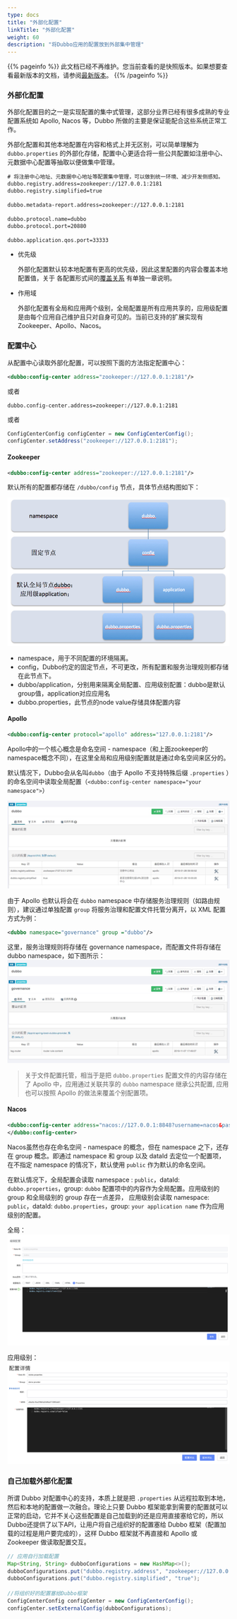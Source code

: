 ```yaml
---
type: docs
title: "外部化配置"
linkTitle: "外部化配置"
weight: 60
description: "将Dubbo应用的配置放到外部集中管理"
---
```


{{% pageinfo %}} 此文档已经不再维护。您当前查看的是快照版本。如果想要查看最新版本的文档，请参阅[最新版本](/zh-cn/docs3-v2/java-sdk/reference-manual/config/principle/#33-外部化配置)。
{{% /pageinfo %}}

### 外部化配置

外部化配置目的之一是实现配置的集中式管理，这部分业界已经有很多成熟的专业配置系统如 Apollo, Nacos 等，Dubbo 所做的主要是保证能配合这些系统正常工作。

外部化配置和其他本地配置在内容和格式上并无区别，可以简单理解为 `dubbo.properties` 的外部化存储，配置中心更适合将一些公共配置如注册中心、元数据中心配置等抽取以便做集中管理。

```properties
# 将注册中心地址、元数据中心地址等配置集中管理，可以做到统一环境、减少开发侧感知。
dubbo.registry.address=zookeeper://127.0.0.1:2181
dubbo.registry.simplified=true

dubbo.metadata-report.address=zookeeper://127.0.0.1:2181

dubbo.protocol.name=dubbo
dubbo.protocol.port=20880

dubbo.application.qos.port=33333
```

- 优先级

  外部化配置默认较本地配置有更高的优先级，因此这里配置的内容会覆盖本地配置值，关于 各配置形式间的[覆盖关系](../overview#覆盖关系) 有单独一章说明。

- 作用域

  外部化配置有全局和应用两个级别，全局配置是所有应用共享的，应用级配置是由每个应用自己维护且只对自身可见的。当前已支持的扩展实现有Zookeeper、Apollo、Nacos。

### 配置中心

从配置中心读取外部化配置，可以按照下面的方法指定配置中心：

```xml
<dubbo:config-center address="zookeeper://127.0.0.1:2181"/>
```

或者

```properties
dubbo.config-center.address=zookeeper://127.0.0.1:2181
```

或者

```java
ConfigCenterConfig configCenter = new ConfigCenterConfig();
configCenter.setAddress("zookeeper://127.0.0.1:2181");
```

#### Zookeeper

```xml
<dubbo:config-center address="zookeeper://127.0.0.1:2181"/>
```

默认所有的配置都存储在 `/dubbo/config` 节点，具体节点结构图如下：

![zk-configcenter.jpg](/imgs/user/zk-configcenter.jpg)

- namespace，用于不同配置的环境隔离。
- config，Dubbo约定的固定节点，不可更改，所有配置和服务治理规则都存储在此节点下。
- dubbo/application，分别用来隔离全局配置、应用级别配置：dubbo是默认group值，application对应应用名
- dubbo.properties，此节点的node value存储具体配置内容



#### Apollo

```xml
<dubbo:config-center protocol="apollo" address="127.0.0.1:2181"/>
```

Apollo中的一个核心概念是命名空间 - namespace（和上面zookeeper的namespace概念不同），在这里全局和应用级别配置就是通过命名空间来区分的。

默认情况下，Dubbo会从名叫`dubbo`（由于 Apollo 不支持特殊后缀 `.properties` ）的命名空间中读取全局配置（`<dubbo:config-center namespace="your namespace">`）

![apollo-configcenter-dubbo.png](/imgs/user/apollo-configcenter-dubbo.png)

由于 Apollo 也默认将会在 `dubbo` namespace 中存储服务治理规则（如路由规则），建议通过单独配置 `group` 将服务治理和配置文件托管分离开，以 XML 配置方式为例：
```xml
<dubbo namespace="governance" group ="dubbo"/>
```
这里，服务治理规则将存储在 governance namespace，而配置文件将存储在 dubbo namespace，如下图所示：
![apollo-configcenter-governance-dubbo.png](/imgs/user/apollo-configcenter-governance-dubbo.png)

> 关于文件配置托管，相当于是把 `dubbo.properties` 配置文件的内容存储在了 Apollo 中，应用通过关联共享的 `dubbo` namespace 继承公共配置,
>  应用也可以按照 Apollo 的做法来覆盖个别配置项。

#### Nacos
```xml
<dubbo:config-center address="nacos://127.0.0.1:8848?username=nacos&password=nacos">
</dubbo:config-center>
```

Nacos虽然也存在命名空间 - namespace 的概念，但在 namespace 之下，还存在 group 概念。即通过 namespace 和 group 以及 dataId 去定位一个配置项，在不指定 namespace 的情况下，默认使用 `public` 作为默认的命名空间。

在默认情况下，全局配置会读取 namespace : `public`，dataId: `dubbo.properties`，group: `dubbo` 配置项中的内容作为全局配置。应用级别的 group 和全局级别的 group 存在一点差异， 应用级别会读取 namespace: `public`，dataId: `dubbo.properties`，group: `your application name` 作为应用级别的配置。

全局：
![nacos-configcenter-global-properties.png](/imgs/user/nacos-configcenter-global-properties.png)

应用级别：
![nacos-configcenter-application-properties.png](/imgs/user/nacos-configcenter-application-properties.png)


### 自己加载外部化配置

所谓 Dubbo 对配置中心的支持，本质上就是把 `.properties` 从远程拉取到本地，然后和本地的配置做一次融合。理论上只要 Dubbo 框架能拿到需要的配置就可以正常的启动，它并不关心这些配置是自己加载到的还是应用直接塞给它的，所以Dubbo还提供了以下API，让用户将自己组织好的配置塞给 Dubbo 框架（配置加载的过程是用户要完成的），这样 Dubbo 框架就不再直接和 Apollo 或 Zookeeper 做读取配置交互。

```java
// 应用自行加载配置
Map<String, String> dubboConfigurations = new HashMap<>();
dubboConfigurations.put("dubbo.registry.address", "zookeeper://127.0.0.1:2181");
dubboConfigurations.put("dubbo.registry.simplified", "true");

//将组织好的配置塞给Dubbo框架
ConfigCenterConfig configCenter = new ConfigCenterConfig();
configCenter.setExternalConfig(dubboConfigurations);
```

